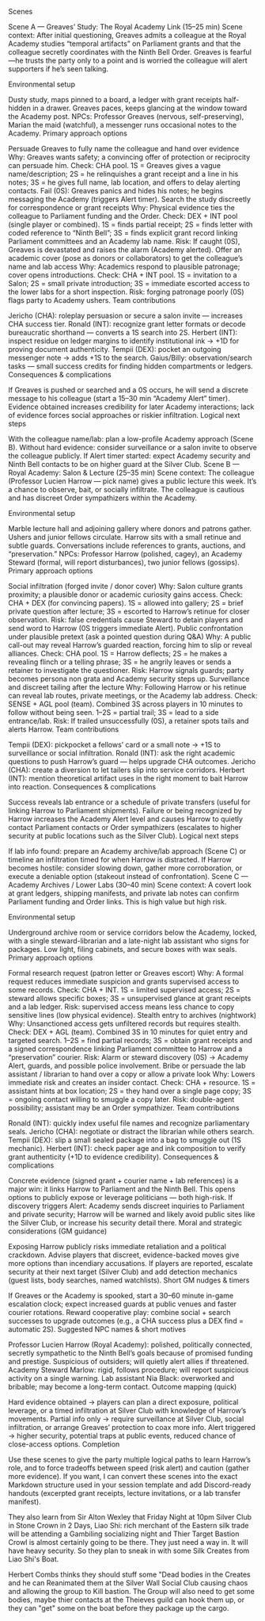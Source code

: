 Scenes

Scene A — Greaves’ Study: The Royal Academy Link (15–25 min)
Scene context: After initial questioning, Greaves admits a colleague at the Royal Academy studies “temporal artifacts” on Parliament grants and that the colleague secretly coordinates with the Ninth Bell Order. Greaves is fearful—he trusts the party only to a point and is worried the colleague will alert supporters if he’s seen talking.

Environmental setup

Dusty study, maps pinned to a board, a ledger with grant receipts half-hidden in a drawer. Greaves paces, keeps glancing at the window toward the Academy post.
NPCs: Professor Greaves (nervous, self-preserving), Marian the maid (watchful), a messenger runs occasional notes to the Academy.
Primary approach options

Persuade Greaves to fully name the colleague and hand over evidence
Why: Greaves wants safety; a convincing offer of protection or reciprocity can persuade him.
Check: CHA pool. 1S = Greaves gives a vague name/description; 2S = he relinquishes a grant receipt and a line in his notes; 3S = he gives full name, lab location, and offers to delay alerting contacts.
Fail (0S): Greaves panics and hides his notes; he begins messaging the Academy (triggers Alert timer).
Search the study discreetly for correspondence or grant receipts
Why: Physical evidence ties the colleague to Parliament funding and the Order.
Check: DEX + INT pool (single player or combined). 1S = finds partial receipt; 2S = finds letter with coded reference to “Ninth Bell”; 3S = finds explicit grant record linking Parliament committees and an Academy lab name.
Risk: If caught (0S), Greaves is devastated and raises the alarm (Academy alerted).
Offer an academic cover (pose as donors or collaborators) to get the colleague’s name and lab access
Why: Academics respond to plausible patronage; cover opens introductions.
Check: CHA + INT pool. 1S = invitation to a Salon; 2S = small private introduction; 3S = immediate escorted access to the lower labs for a short inspection.
Risk: forging patronage poorly (0S) flags party to Academy ushers.
Team contributions

Jericho (CHA): roleplay persuasion or secure a salon invite — increases CHA success tier.
Ronald (INT): recognize grant letter formats or decode bureaucratic shorthand — converts a 1S search into 2S.
Herbert (INT): inspect residue on ledger margins to identify institutional ink → +1D for proving document authenticity.
Tempii (DEX): pocket an outgoing messenger note → adds +1S to the search.
Gaius/Billy: observation/search tasks — small success credits for finding hidden compartments or ledgers.
Consequences & complications

If Greaves is pushed or searched and a 0S occurs, he will send a discrete message to his colleague (start a 15–30 min “Academy Alert” timer).
Evidence obtained increases credibility for later Academy interactions; lack of evidence forces social approaches or riskier infiltration.
Logical next steps

With the colleague name/lab: plan a low-profile Academy approach (Scene B).
Without hard evidence: consider surveillance or a salon invite to observe the colleague publicly.
If Alert timer started: expect Academy security and Ninth Bell contacts to be on higher guard at the Silver Club.
Scene B — Royal Academy: Salon & Lecture (25–35 min)
Scene context: The colleague (Professor Lucien Harrow — pick name) gives a public lecture this week. It’s a chance to observe, bait, or socially infiltrate. The colleague is cautious and has discreet Order sympathizers within the Academy.

Environmental setup

Marble lecture hall and adjoining gallery where donors and patrons gather. Ushers and junior fellows circulate. Harrow sits with a small retinue and subtle guards. Conversations include references to grants, auctions, and “preservation.”
NPCs: Professor Harrow (polished, cagey), an Academy Steward (formal, will report disturbances), two junior fellows (gossips).
Primary approach options

Social infiltration (forged invite / donor cover)
Why: Salon culture grants proximity; a plausible donor or academic curiosity gains access.
Check: CHA + DEX (for convincing papers). 1S = allowed into gallery; 2S = brief private question after lecture; 3S = escorted to Harrow’s retinue for closer observation.
Risk: false credentials cause Steward to detain players and send word to Harrow (0S triggers immediate Alert).
Public confrontation under plausible pretext (ask a pointed question during Q&A)
Why: A public call-out may reveal Harrow’s guarded reaction, forcing him to slip or reveal alliances.
Check: CHA pool. 1S = Harrow deflects; 2S = he makes a revealing flinch or a telling phrase; 3S = he angrily leaves or sends a retainer to investigate the questioner.
Risk: Harrow signals guards; party becomes persona non grata and Academy security steps up.
Surveillance and discreet tailing after the lecture
Why: Following Harrow or his retinue can reveal lab routes, private meetings, or the Academy lab address.
Check: SENSE + AGL pool (team). Combined 3S across players in 10 minutes to follow without being seen. 1–2S = partial trail; 3S = lead to a side entrance/lab.
Risk: If trailed unsuccessfully (0S), a retainer spots tails and alerts Harrow.
Team contributions

Tempii (DEX): pickpocket a fellows’ card or a small note → +1S to surveillance or social infiltration.
Ronald (INT): ask the right academic questions to push Harrow’s guard — helps upgrade CHA outcomes.
Jericho (CHA): create a diversion to let tailers slip into service corridors.
Herbert (INT): mention theoretical artifact uses in the right moment to bait Harrow into reaction.
Consequences & complications

Success reveals lab entrance or a schedule of private transfers (useful for linking Harrow to Parliament shipments).
Failure or being recognized by Harrow increases the Academy Alert level and causes Harrow to quietly contact Parliament contacts or Order sympathizers (escalates to higher security at public locations such as the Silver Club).
Logical next steps

If lab info found: prepare an Academy archive/lab approach (Scene C) or timeline an infiltration timed for when Harrow is distracted.
If Harrow becomes hostile: consider slowing down, gather more corroboration, or execute a deniable option (stakeout instead of confrontation).
Scene C — Academy Archives / Lower Labs (30–40 min)
Scene context: A covert look at grant ledgers, shipping manifests, and private lab notes can confirm Parliament funding and Order links. This is high value but high risk.

Environmental setup

Underground archive room or service corridors below the Academy, locked, with a single steward-librarian and a late-night lab assistant who signs for packages. Low light, filing cabinets, and secure boxes with wax seals.
Primary approach options

Formal research request (patron letter or Greaves escort)
Why: A formal request reduces immediate suspicion and grants supervised access to some records.
Check: CHA + INT. 1S = limited supervised access; 2S = steward allows specific boxes; 3S = unsupervised glance at grant receipts and a lab ledger.
Risk: supervised access means less chance to copy sensitive lines (low physical evidence).
Stealth entry to archives (nightwork)
Why: Unsanctioned access gets unfiltered records but requires stealth.
Check: DEX + AGL (team). Combined 3S in 10 minutes for quiet entry and targeted search. 1–2S = find partial records; 3S = obtain grant receipts and a signed correspondence linking Parliament committee to Harrow and a “preservation” courier.
Risk: Alarm or steward discovery (0S) → Academy Alert, guards, and possible police involvement.
Bribe or persuade the lab assistant / librarian to hand over a copy or allow a private look
Why: Lowers immediate risk and creates an insider contact.
Check: CHA + resource. 1S = assistant hints at box location; 2S = they hand over a single page copy; 3S = ongoing contact willing to smuggle a copy later.
Risk: double-agent possibility; assistant may be an Order sympathizer.
Team contributions

Ronald (INT): quickly index useful file names and recognize parliamentary seals.
Jericho (CHA): negotiate or distract the librarian while others search.
Tempii (DEX): slip a small sealed package into a bag to smuggle out (1S mechanic).
Herbert (INT): check paper age and ink composition to verify grant authenticity (+1D to evidence credibility).
Consequences & complications

Concrete evidence (signed grant + courier name + lab references) is a major win: it links Harrow to Parliament and the Ninth Bell. This opens options to publicly expose or leverage politicians — both high-risk.
If discovery triggers Alert: Academy sends discreet inquiries to Parliament and private security; Harrow will be warned and likely avoid public sites like the Silver Club, or increase his security detail there.
Moral and strategic considerations (GM guidance)

Exposing Harrow publicly risks immediate retaliation and a political crackdown. Advise players that discreet, evidence-backed moves give more options than incendiary accusations.
If players are reported, escalate security at their next target (Silver Club) and add detection mechanics (guest lists, body searches, named watchlists).
Short GM nudges & timers

If Greaves or the Academy is spooked, start a 30–60 minute in-game escalation clock; expect increased guards at public venues and faster courier rotations.
Reward cooperative play: combine social + search successes to upgrade outcomes (e.g., a CHA success plus a DEX find = automatic 2S).
Suggested NPC names & short motives

Professor Lucien Harrow (Royal Academy): polished, politically connected, secretly sympathetic to the Ninth Bell’s goals because of promised funding and prestige. Suspicious of outsiders; will quietly alert allies if threatened.
Academy Steward Marlow: rigid, follows procedure; will report suspicious activity on a single warning.
Lab assistant Nia Black: overworked and bribable; may become a long-term contact.
Outcome mapping (quick)

Hard evidence obtained → players can plan a direct exposure, political leverage, or a timed infiltration at Silver Club with knowledge of Harrow’s movements.
Partial info only → require surveillance at Silver Club, social infiltration, or arrange Greaves’ protection to coax more info.
Alert triggered → higher security, potential traps at public events, reduced chance of close-access options.
Completion

Use these scenes to give the party multiple logical paths to learn Harrow’s role, and to force tradeoffs between speed (risk alert) and caution (gather more evidence). If you want, I can convert these scenes into the exact Markdown structure used in your session template and add Discord-ready handouts (excerpted grant receipts, lecture invitations, or a lab transfer manifest).



They also learn from Sir Alton Wexley that Friday Night at 10pm Silver Club in Stone Crown in 2 Days, 
Liao Shi: rich merchant of the Eastern silk trade will be attending a Gambiling socializing night and Thier Target Bastion Crowl is almost certainly going to be there.  They just need a way in. It will have heavy security. So they plan to sneak in with some Silk Creates from Liao Shi's Boat.  

Herbert Combs thinks they should stuff some "Dead bodies in the Creates and he can Reanimated them at the Silver Wall Social Club causing chaos and allowing the group to Kill bastion.  The Group will also need to get some bodies, maybe thier contacts at the Theieves guild can hook them up, or they can "get" some on the boat before they package up the cargo. 